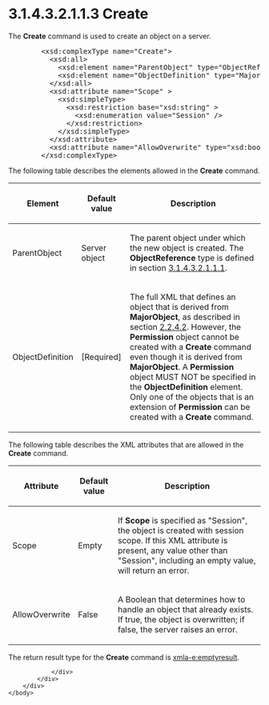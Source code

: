 <html dir="LTR" xmlns:mshelp="http://msdn.microsoft.com/mshelp" xmlns:ddue="http://ddue.schemas.microsoft.com/authoring/2003/5" xmlns:xlink="http://www.w3.org/1999/xlink" xmlns:tool="http://www.microsoft.com/tooltip">
    <head>
        <meta http-equiv="Content-Type" content="text/html; CHARSET=utf-8"></meta>
        <meta name="save" content="history"></meta>
        <title>3.1.4.3.2.1.1.3 Create</title>
        <xml>
            <mshelp:toctitle title="3.1.4.3.2.1.1.3 Create"></mshelp:toctitle>
            <mshelp:rltitle title="[MS-SSAS]: Create"></mshelp:rltitle>
            <mshelp:keyword index="A" term="81281208-2e24-4208-82a6-f43f99879626"></mshelp:keyword>
            <mshelp:attr name="DCSext.ContentType" value="open specification"></mshelp:attr>
            <mshelp:attr name="AssetID" value="81281208-2e24-4208-82a6-f43f99879626"></mshelp:attr>
            <mshelp:attr name="TopicType" value="kbRef"></mshelp:attr>
            <mshelp:attr name="DCSext.Title" value="[MS-SSAS]: Create" />
        </xml>
    </head>
    <body>
        <div id="header">
            <h1 class="heading">3.1.4.3.2.1.1.3 Create</h1>
        </div>
        <div id="mainSection">
            <div id="mainBody">
                <div id="allHistory" class="saveHistory"></div>
                <div id="sectionSection0" class="section" name="collapseableSection">
                    

<p>The <b>Create</b> command is used to create an object on a
server.</p>

<dl>
<dd>
<div><pre>   &lt;xsd:complexType name=&quot;Create&quot;&gt;
     &lt;xsd:all&gt;
       &lt;xsd:element name=&quot;ParentObject&quot; type=&quot;ObjectReference&quot; minOccurs=&quot;0&quot; /&gt;
       &lt;xsd:element name=&quot;ObjectDefinition&quot; type=&quot;MajorObject&quot; /&gt;
     &lt;/xsd:all&gt;
     &lt;xsd:attribute name=&quot;Scope&quot; &gt;
       &lt;xsd:simpleType&gt;
         &lt;xsd:restriction base=&quot;xsd:string&quot; &gt;
           &lt;xsd:enumeration value=&quot;Session&quot; /&gt;
         &lt;/xsd:restriction&gt;
       &lt;/xsd:simpleType&gt;
     &lt;/xsd:attribute&gt;
     &lt;xsd:attribute name=&quot;AllowOverwrite&quot; type=&quot;xsd:boolean&quot; /&gt;
   &lt;/xsd:complexType&gt;
</pre></div>
</dd></dl>

<p>The following table describes the elements allowed in the <b>Create</b>
command.</p>

<table>
 <thead>
  <tr>
   <th>
   <p>Element</p>
   </th>
   <th>
   <p>Default value</p>
   </th>
   <th>
   <p>Description</p>
   </th>
  </tr>
 </thead>
 <tr>
  <td>
  <p>ParentObject</p>
  </td>
  <td>
  <p>Server object</p>
  </td>
  <td>
  <p>The parent object under which the new object is
  created. The <b>ObjectReference</b> type is defined in section <a href="26834101-a86b-4365-8e58-d6e4a6ad377d.html">3.1.4.3.2.1.1.1</a>.</p>
  </td>
 </tr>
 <tr>
  <td>
  <p>ObjectDefinition</p>
  </td>
  <td>
  <p>[Required]</p>
  </td>
  <td>
  <p>The full XML that defines an object that is derived
  from <b>MajorObject</b>, as described in section <a href="8cdcf95f-f284-4114-9614-1a0e1badd80c.html">2.2.4.2</a>. However, the <b>Permission</b>
  object cannot be created with a <b>Create</b> command even though it is
  derived from <b>MajorObject</b>. A <b>Permission</b> object MUST NOT be
  specified in the <b>ObjectDefinition</b> element. Only one of the objects
  that is an extension of <b>Permission</b> can be created with a <b>Create</b>
  command.</p>
  </td>
 </tr>
</table>

<p>The following table describes the XML attributes that are
allowed in the <b>Create</b> command.</p>

<table>
 <thead>
  <tr>
   <th>
   <p>Attribute</p>
   </th>
   <th>
   <p>Default value</p>
   </th>
   <th>
   <p>Description</p>
   </th>
  </tr>
 </thead>
 <tr>
  <td>
  <p>Scope</p>
  </td>
  <td>
  <p>Empty</p>
  </td>
  <td>
  <p>If <b>Scope</b> is specified as &quot;Session&quot;,
  the object is created with session scope. If this XML attribute is present,
  any value other than &quot;Session&quot;, including an empty value, will
  return an error.</p>
  </td>
 </tr>
 <tr>
  <td>
  <p>AllowOverwrite</p>
  </td>
  <td>
  <p>False</p>
  </td>
  <td>
  <p>A Boolean that determines how to handle an object that
  already exists. If true, the object is overwritten; if false, the server
  raises an error.</p>
  </td>
 </tr>
</table>

<p>The return result type for the <b>Create</b> command is <a href="e2751688-2c1a-479c-85b4-54bb909183aa.html">xmla-e:emptyresult</a>.</p>


                </div>
            </div>
        </div>
    </body>
</html>